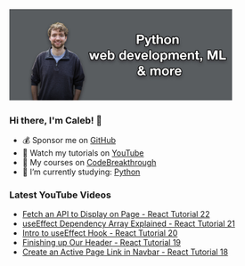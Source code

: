 <img src="github-cover-photo-my-face.jpg" width="400px" />

### Hi there, I'm Caleb! 🍛

- 💰 Sponsor me on [GitHub](https://github.com/sponsors/CalebCurry)
- 🎥 Watch my tutorials on [YouTube](https://www.youtube.com/calebthevideomaker2)
- 📗 My courses on [CodeBreakthrough](https://www.codebreakthrough.com)
- 🤔 I’m currently studying: [Python](https://www.youtube.com/watch?v=s3IvdkCq2_c&t=4254s)

### Latest YouTube Videos
<!-- YOUTUBE:START -->
- [Fetch an API to Display on Page - React Tutorial 22](https://www.youtube.com/watch?v=_-7n_7DkI28)
- [useEffect Dependency Array Explained - React Tutorial 21](https://www.youtube.com/watch?v=0H0S6A2leaA)
- [Intro to useEffect Hook - React Tutorial 20](https://www.youtube.com/watch?v=Rs8TmmZf_yM)
- [Finishing up Our Header - React Tutorial 19](https://www.youtube.com/watch?v=qPNKsLflc3Y)
- [Create an Active Page Link in Navbar - React Tutorial 18](https://www.youtube.com/watch?v=uFSu6tgYKRY)
<!-- YOUTUBE:END -->
